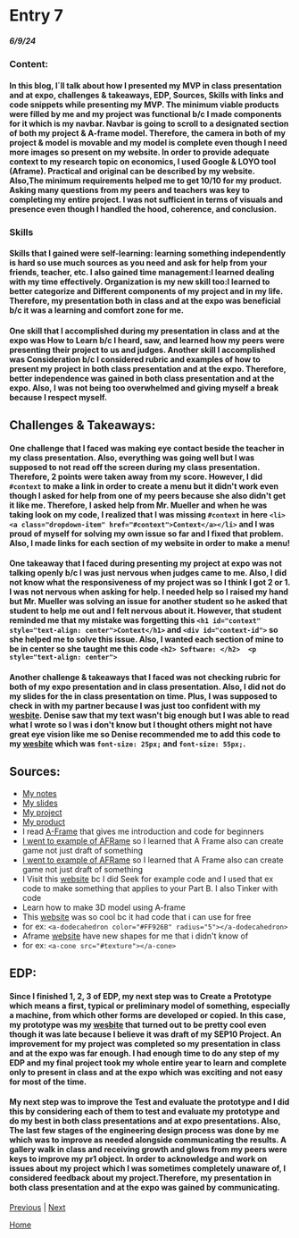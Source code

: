 # Entry 7
##### 6/9/24

### Content:

#### In this blog, I´ll talk about how I presented my MVP in class presentation and at expo, challenges & takeaways, EDP, Sources, Skills with links and code snippets while presenting my MVP. The minimum viable products were filled by me and my project was functional b/c I made components for it which is my navbar. Navbar is going to scroll to a designated section of both my project & A-frame model. Therefore, the camera in both of my project & model is movable and my model is complete even though I need more images so present on my website. In order to provide adequate context to my research topic on economics, I used Google & LOYO tool (Aframe). Practical and original can be described by my website. Also,The minimum requirements helped me to get 10/10 for my product. Asking many questions from my peers and teachers was key to completing my entire project. I was not sufficient in terms of visuals and presence even though I handled the hood, coherence, and conclusion.

### Skills

#### Skills that I gained were self-learning: learning something independently is hard so use much sources as you need  and ask for help from your friends, teacher, etc. I also gained time management:I learned dealing with my time effectively. Organization is my new skill too:I learned to better categorize and Different components of my project and in my life. Therefore, my presentation both in class and at the expo was beneficial b/c it was a learning and comfort zone for me.

#### One skill that I accomplished during my presentation in class and at the expo was How to Learn b/c I heard, saw, and learned how my peers were presenting their project to us and judges. Another skill I accomplished was Consideration b/c I considered rubric and examples of how to present my project in both class presentation and at the expo. Therefore, better independence was gained in both class presentation and at the expo. Also, I was not being too overwhelmed and giving myself a break because I respect myself.

## Challenges & Takeaways:

#### One challenge that I faced was making eye contact beside the teacher in my class presentation. Also, everything was going well but I was supposed to not read off the screen during my class presentation. Therefore, 2 points were taken away from my score. However, I did `#context` to make a link in order to create a menu but it didn't work even though I asked for help from one of my peers because she also didn't get it like me. Therefore, I asked help from Mr. Mueller and when he was taking look on my code, I realized that I was missing `#context` in here `<li><a class="dropdown-item" href="#context">Context</a></li>` and I was proud of myself for solving my own issue so far and I fixed that problem. Also, I made links for each section of my website in order to make a menu!

#### One takeaway that I faced during presenting my project at expo was not talking openly b/c I was just nervous when judges came to me. Also, I did not know what the responsiveness of my project was so I think I got 2 or 1. I was not nervous when asking for help. I needed help so I raised my hand but Mr. Mueller was solving an issue for another student so he asked that student to help me out and I felt nervous about it. However, that student reminded me that my mistake was forgetting this `<h1 id="context" style="text-align: center">Context</h1>` and `<div id="context-id">` so she helped me to solve this issue. Also, I wanted each section of mine to be in center so she taught me this code `<h2> Software: </h2>  <p style="text-align: center">`

#### Another challenge & takeaways that I faced was not checking rubric for both of my expo presentation and in class presentation. Also, I did not do my slides for the in class presentation on time. Plus, I was supposed to check in with my partner because I was just too confident with my [wesbite](https://dildoran2195.github.io/sep10-freedom-project/). Denise saw that my text wasn't big enough but I was able to read what I wrote so I was i don't know but I thought others might not have great eye vision like me so Denise recommended me to add this code to my [wesbite](https://dildoran2195.github.io/sep10-freedom-project/) which was `font-size: 25px;` and  `font-size: 55px;`.

## Sources:
* [My notes](https://docs.google.com/document/d/174Zt-sExhlBtbX9Gs5t8uppdrvsNS2UqqaexLBC1aHQ/edit#heading=h.6o1f62qg6jz9)
* [My slides](https://docs.google.com/presentation/d/1pilTcnCCoL7YhRyM-_lbKd9Oc-n7NUuJBKEmKrluLvU/edit#slide=id.p)
* [My project](https://dildoran2195.github.io/sep10-freedom-project/)
* [My product](https://dildoran2195.github.io/sep10-freedom-project/aframe.html)
* I read [A-Frame](https://aframe.io/docs/1.5.0/introduction/) that gives me introduction and code for beginners
* [I went to example of AFRame](https://webvr.soundboxing.co/?challenge=8751ab88-f679-11ea-9f04-8ea7f69e437c) so I learned that A Frame also can create game not just draft of something
* [I went to example of AFRame](https://webvr.soundboxing.co/?challenge=8751ab88-f679-11ea-9f04-8ea7f69e437c) so I learned that A Frame also can create game not just draft of something
* I Visit this [website](https://aframe.io/docs/1.5.0/introduction/faq.html) bc I did Seek for example code and I used that ex code to make something that applies to your Part B. I also Tinker with code
* Learn how to make 3D model using A-frame
* This [website](https://aframe.io/docs/1.5.0/introduction/faq.html) was so cool bc it had code that i can use for free
* for ex: `<a-dodecahedron color="#FF926B" radius="5"></a-dodecahedron>`
* Aframe [website](https://aframe.io/docs/1.5.0/introduction/faq.html) have new shapes for me that i didn't know of
* for ex: `<a-cone src="#texture"></a-cone>`


## EDP:

#### Since I finished 1, 2, 3 of EDP, my next step was to Create a Prototype which means a first, typical or preliminary model of something, especially a machine, from which other forms are developed or copied. In this case, my prototype was  my [wesbite](https://dildoran2195.github.io/sep10-freedom-project/) that turned out to be pretty cool even though it was late because I believe it was draft of my SEP10 Project. An improvement for my project was completed so my presentation in class and at the expo was far enough. I had enough time to do any step of my EDP and my final project took my whole entire year to learn and complete only to present in class and at the expo which was exciting and not easy for most of the time. 

#### My next step was to improve the Test and evaluate the prototype and I did this by considering each of them to test and evaluate my prototype and do my best in both class presentations and at expo presentations. Also, The last few stages of the engineering design process was done by me which was to improve as needed alongside communicating the results. A gallery walk in class and receiving growth and glows from my peers were keys to improve my pr1  object. In order to acknowledge and work on issues about my project which I was sometimes completely unaware of, I considered feedback about my project.Therefore, my presentation in both class presentation and at the expo was gained by communicating.




[Previous](entry06.md) | [Next](entry08.md)

[Home](../README.md)
